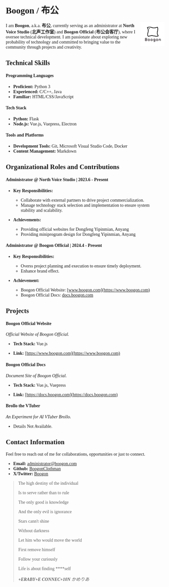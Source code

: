 # Boogon / 布公

<img src="./Boogon.2024.8.png" alt="Boogon.png" align="right" width="15%">

I am **Boogon**, a.k.a. **布公**, currently serving as an administrator at **North Voice Studio** (**北声工作室**) and **Boogon Official** (**布公会客厅**), where I oversee technical development. I am passionate about exploring new probability of technology and committed to bringing value to the community through projects and creativity.

## Technical Skills

#### Programming Languages

- **Proficient:** Python 3
- **Experienced:** C/C++, Java
- **Familiar:** HTML/CSS/JavaScript

#### Tech Stack

- **Python:** Flask
- **Node.js:** Vue.js, Vuepress, Electron

#### Tools and Platforms

- **Development Tools:** Git, Microsoft Visual Studio Code, Docker
- **Content Management:** Markdown

## Organizational Roles and Contributions

#### Administrator @ North Voice Studio | 2023.6 - Present

- **Key Responsibilities:**
    + Collaborate with external partners to drive project commercialization.
    + Manage technology stack selection and implementation to ensure system stability and scalability.

- **Achievements:**
    + Providing official websites for Dongfeng Yipinmian, Anyang
    + Providing miniprogram design for Dongfeng Yipinmian, Anyang

#### Administrator @ Boogon Official | 2024.4 - Present

- **Key Respomsibilities:**
    + Overss project planning and execution to ensure timely deployment.
    + Enhance brand effect.

- **Achievement:**
    + Boogon Official Website: [www.boogon.com](https://www.boogon.com)
    + Boogon Official Docs: [docs.boogon.com](https://docs.boogon.com)

## Projects

#### Boogon Official Website

_Official Website of Boogon Official._

- **Tech Stack:** Vue.js

- **Link:** [https://www.boogon.com](https://www.boogon.com)

#### Boogon Official Docs

_Document Site of Boogon Official._

- **Tech Stack:** Vue.js, Vuepress

- **Link:** [https://docs.boogon.com](https://docs.boogon.com)

#### Brollo the VTuber

_An Experiment for AI VTuber Brollo._

- Details Not Available.

## Contact Information

Feel free to reach out of me for collaborations, opportunities or just to connect.

- **Email:** [administrator@boogon.com](mailto:administrator@boogon.com)
- **Github:** [BoogonClothman](https://github.com/BoogonClothman)
- **X/Twitter:** [Boogon](https://x.com/BoogonClothman)

> The high destiny of the individual
>
> Is to serve rather than to rule
>
> The only good is knowledge
>
> And the only evil is ignorance
>
> Stars cann't shine
>
> Without darkness
>
> Let him who would move the world
>
> First remove himself
>
> Follow your curiously
>
> Life is about finding ****self
>
> _**+ERABY+E CONNEC+10N** かめりあ_

<style>
    * {
        font-family: "Times New Roman", "Simhei";
    }
</style>

